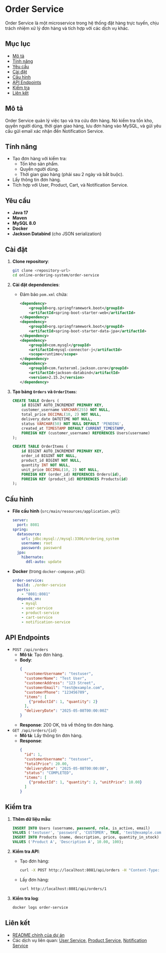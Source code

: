 # Order Service

Order Service là một microservice trong hệ thống đặt hàng trực tuyến, chịu trách nhiệm xử lý đơn hàng và tích hợp với các dịch vụ khác.

## Mục lục
- [Mô tả](#mô-tả)
- [Tính năng](#tính-năng)
- [Yêu cầu](#yêu-cầu)
- [Cài đặt](#cài-đặt)
- [Cấu hình](#cấu-hình)
- [API Endpoints](#api-endpoints)
- [Kiểm tra](#kiểm-tra)
- [Liên kết](#liên-kết)

## Mô tả
Order Service quản lý việc tạo và tra cứu đơn hàng. Nó kiểm tra tồn kho, quyền người dùng, thời gian giao hàng, lưu đơn hàng vào MySQL, và gửi yêu cầu gửi email xác nhận đến Notification Service.

## Tính năng
- Tạo đơn hàng với kiểm tra:
  - Tồn kho sản phẩm.
  - Quyền người dùng.
  - Thời gian giao hàng (phải sau 2 ngày và bắt buộc).
- Lấy thông tin đơn hàng.
- Tích hợp với User, Product, Cart, và Notification Service.

## Yêu cầu
- **Java 17**
- **Maven**
- **MySQL 8.0**
- **Docker**
- **Jackson Databind** (cho JSON serialization)

## Cài đặt
1. **Clone repository**:
   ```bash
   git clone <repository-url>
   cd online-ordering-system/order-service
   ```

2. **Cài đặt dependencies**:
   - Đảm bảo `pom.xml` chứa:
     ```xml
     <dependency>
         <groupId>org.springframework.boot</groupId>
         <artifactId>spring-boot-starter-web</artifactId>
     </dependency>
     <dependency>
         <groupId>org.springframework.boot</groupId>
         <artifactId>spring-boot-starter-data-jpa</artifactId>
     </dependency>
     <dependency>
         <groupId>com.mysql</groupId>
         <artifactId>mysql-connector-j</artifactId>
         <scope>runtime</scope>
     </dependency>
     <dependency>
         <groupId>com.fasterxml.jackson.core</groupId>
         <artifactId>jackson-databind</artifactId>
         <version>2.15.2</version>
     </dependency>
     ```

3. **Tạo bảng `Orders` và `OrderItems`**:
   ```sql
   CREATE TABLE Orders (
       id BIGINT AUTO_INCREMENT PRIMARY KEY,
       customer_username VARCHAR(255) NOT NULL,
       total_price DECIMAL(10, 2) NOT NULL,
       delivery_date DATETIME NOT NULL,
       status VARCHAR(50) NOT NULL DEFAULT 'PENDING',
       created_at TIMESTAMP DEFAULT CURRENT_TIMESTAMP,
       FOREIGN KEY (customer_username) REFERENCES Users(username)
   );

   CREATE TABLE OrderItems (
       id BIGINT AUTO_INCREMENT PRIMARY KEY,
       order_id BIGINT NOT NULL,
       product_id BIGINT NOT NULL,
       quantity INT NOT NULL,
       unit_price DECIMAL(10, 2) NOT NULL,
       FOREIGN KEY (order_id) REFERENCES Orders(id),
       FOREIGN KEY (product_id) REFERENCES Products(id)
   );
   ```

## Cấu hình
- **File cấu hình** (`src/main/resources/application.yml`):
  ```yaml
  server:
    port: 8081
  spring:
    datasource:
      url: jdbc:mysql://mysql:3306/ordering_system
      username: root
      password: password
    jpa:
      hibernate:
        ddl-auto: update
  ```

- **Docker** (trong `docker-compose.yml`):
  ```yaml
  order-service:
    build: ./order-service
    ports:
      - "8081:8081"
    depends_on:
      - mysql
      - user-service
      - product-service
      - cart-service
      - notification-service
  ```

## API Endpoints
- `POST /api/orders`
  - **Mô tả**: Tạo đơn hàng.
  - **Body**:
    ```json
    {
      "customerUsername": "testuser",
      "customerName": "Test User",
      "customerAddress": "123 Street",
      "customerEmail": "test@example.com",
      "customerPhone": "123456789",
      "items": [
        {"productId": 1, "quantity": 2}
      ],
      "deliveryDate": "2025-05-08T00:00:00Z"
    }
    ```
  - **Response**: 200 OK, trả về thông tin đơn hàng.
- `GET /api/orders/{id}`
  - **Mô tả**: Lấy thông tin đơn hàng.
  - **Response**:
    ```json
    {
      "id": 1,
      "customerUsername": "testuser",
      "totalPrice": 20.00,
      "deliveryDate": "2025-05-08T00:00:00",
      "status": "COMPLETED",
      "items": [
        {"productId": 1, "quantity": 2, "unitPrice": 10.00}
      ]
    }
    ```

## Kiểm tra
1. **Thêm dữ liệu mẫu**:
   ```sql
   INSERT INTO Users (username, password, role, is_active, email)
   VALUES ('testuser', 'password', 'CUSTOMER', TRUE, 'test@example.com');
   INSERT INTO Products (name, description, price, quantity_in_stock)
   VALUES ('Product A', 'Description A', 10.00, 100);
   ```

2. **Kiểm tra API**:
   - Tạo đơn hàng:
     ```bash
     curl -X POST http://localhost:8081/api/orders -H "Content-Type: application/json" -d '{"customerUsername":"testuser","customerName":"Test User","customerAddress":"123 Street","customerEmail":"test@example.com","customerPhone":"123456789","items":[{"productId":1,"quantity":2}],"deliveryDate":"2025-05-08T00:00:00Z"}'
     ```
   - Lấy đơn hàng:
     ```bash
     curl http://localhost:8081/api/orders/1
     ```

3. **Kiểm tra log**:
   ```bash
   docker logs order-service
   ```

## Liên kết
- [README chính của dự án](../README.md)
- Các dịch vụ liên quan: [User Service](../user-service/README.md), [Product Service](../product-service/README.md), [Notification Service](../notification-service/README.md)